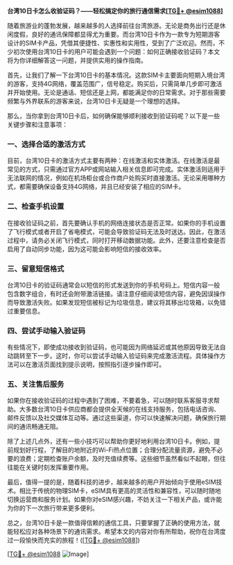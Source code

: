 **台湾10日卡怎么收验证码？——轻松搞定你的旅行通信需求[[TG💪+ @esim1088](https://t.me/s/esim1088)]**

随着旅游业的蓬勃发展，越来越多的人选择前往台湾旅游。无论是商务出行还是休闲度假，良好的通讯保障都显得尤为重要。而台湾10日卡作为一款专为短期游客设计的SIM卡产品，凭借其便捷性、实惠性和实用性，受到了广泛欢迎。然而，不少初次使用台湾10日卡的用户可能会遇到一个问题：如何正确接收验证码？本文将为你详细解答这一问题，并提供实用的操作指南。

首先，让我们了解一下台湾10日卡的基本情况。这款SIM卡主要面向短期入境台湾的游客，支持4G网络，覆盖范围广，信号稳定。购买后，只需简单几步即可激活并开始使用。无论是通话、短信还是上网，都能满足你的日常需求。对于那些需要频繁与外界联系的游客来说，台湾10日卡无疑是一个理想的选择。

那么，当你拿到台湾10日卡后，如何确保能够顺利接收到验证码呢？以下是一些关键步骤和注意事项：

### **一、选择合适的激活方式**
目前，台湾10日卡的激活方式主要有两种：在线激活和实体激活。在线激活是最常见的方式，只需通过官方APP或网站输入相关信息即可完成。实体激活则适用于无法联网的情况，例如在机场柜台或合作商户处购买时直接激活。无论采用哪种方式，都需要确保设备支持4G网络，并且已经安装了相应的SIM卡。

### **二、检查手机设置**
在接收验证码之前，首先要确认手机的网络连接状态是否正常。如果你的手机设置了飞行模式或者开启了省电模式，可能会导致验证码无法及时送达。因此，在激活过程中，请务必关闭飞行模式，同时打开移动数据功能。此外，还要注意检查是否启用了自动同步功能，因为这可能会影响短信的接收效率。

### **三、留意短信格式**
台湾10日卡的验证码通常会以短信的形式发送到你的手机号码上。短信内容一般包含数字组合，有时还会附带激活链接。请注意仔细阅读短信内容，避免因误操作而导致激活失败。如果发现短信被标记为垃圾信息，建议将其移出垃圾箱，以免错过重要信息。

### **四、尝试手动输入验证码**
有些情况下，即使成功接收到验证码，也可能因为网络延迟或其他原因导致无法自动跳转至下一步。这时，你可以尝试手动输入验证码来完成激活流程。具体操作方法可以在激活页面找到提示说明，按照指引逐步操作即可。

### **五、关注售后服务**
如果你在接收验证码的过程中遇到了困难，不要着急，可以随时联系客服寻求帮助。大多数台湾10日卡供应商都会提供全天候的在线支持服务，包括电话咨询、邮件反馈以及社交媒体互动等。通过这些渠道，你可以快速解决问题，确保旅行期间的通讯畅通无阻。

除了上述几点外，还有一些小技巧可以帮助你更好地利用台湾10日卡。例如，提前规划好行程，了解目的地附近的Wi-Fi热点位置；合理分配流量资源，避免不必要的浪费；定期检查账户余额，及时充值续费等。这些细节虽然看似不起眼，但往往能在关键时刻发挥重要作用。

最后，值得一提的是，随着科技的进步，越来越多的用户开始倾向于使用eSIM技术。相比于传统的物理SIM卡，eSIM具有更高的灵活性和兼容性，可以随时随地切换运营商和服务计划。如果你对eSIM感兴趣，不妨关注一下相关产品，或许能为你的下一次旅行带来更多便利。

总之，台湾10日卡是一款值得信赖的通信工具，只要掌握了正确的使用方法，就能轻松应对各种场景下的通讯需求。希望本文的内容对你有所帮助，祝你在台湾度过一段愉快而充实的旅程！([[TG💪+ @esim1088](https://t.me/s/esim1088)])

[[TG💪+ @esim1088](https://t.me/s/esim1088) ![Image](https://i.postimg.cc/4NQfJmqS/Snipaste-2025-05-13-00-14-12.png)]